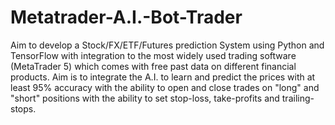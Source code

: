 # Metatrader-A.I.-Bot-Trader
Aim to develop a Stock/FX/ETF/Futures prediction System using Python and TensorFlow with integration to the most widely used trading software (MetaTrader 5) which comes with free past data on different financial products. Aim is to integrate the A.I. to learn and predict the prices with at least 95% accuracy with the ability to open and close trades on "long" and "short" positions with the ability to set stop-loss, take-profits and trailing-stops.
